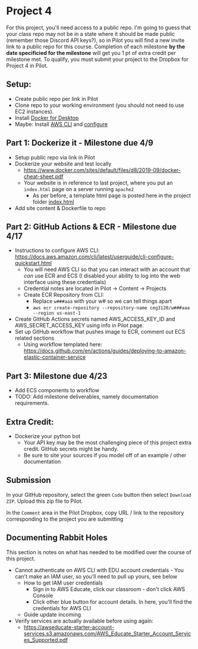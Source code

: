 # Project 4 

For this project, you'll need access to a public repo.  I'm going to guess that your class repo may not be in a state where it should be made public (remember those Discord API keys?), so in Pilot you will find a new invite link to a public repo for this course.  Completion of each milestone **by the date specificied for the milestone** will get you 1 pt of extra credit per milestone met.  To qualify, you must submit your project to the Dropbox for Project 4 in Pilot.

## Setup:
- Create public repo per link in Pilot
- Clone repo to your working environment (you should not need to use EC2 instances).
- Install [Docker for Desktop](https://www.docker.com/products/docker-desktop) 
- Maybe: Install [AWS CLI](https://aws.amazon.com/cli/) and [configure](https://docs.aws.amazon.com/cli/latest/userguide/cli-configure-quickstart.html)

## Part 1: Dockerize it - Milestone due 4/9
- Setup public repo via link in Pilot
- Dockerize your website and test locally
    - https://www.docker.com/sites/default/files/d8/2019-09/docker-cheat-sheet.pdf
    - Your website is in reference to last project, where you put an `index.html` page on a server running `apache2`
        - As per before, a template html page is posted here in the project folder [index.html](index.html) 
- Add site content & Dockerfile to repo

## Part 2: GitHub Actions & ECR - Milestone due 4/17
- Instructions to configure AWS CLI: https://docs.aws.amazon.com/cli/latest/userguide/cli-configure-quickstart.html
    - You will need AWS CLI so that you can interact with an account that _can_ use ECR and ECS (I disabled your ability to log into the web interface using these credentials)
    - Credential notes are located in Pilot -> Content -> Projects
    - Create ECR Repository from CLI:
        - Replace `w###aaa` with your w# so we can tell things apart
        - `aws ecr create-repository --repository-name ceg3120/w###aaa --region us-east-1`
- Create GitHub Actions secrets named AWS_ACCESS_KEY_ID and AWS_SECRET_ACCESS_KEY using info in Pilot page.
- Set up GitHub workflow that pushes image to ECR, comment out ECS related sections
    - Using workflow templated here: https://docs.github.com/en/actions/guides/deploying-to-amazon-elastic-container-service

    

## Part 3: Milestone due 4/23
- Add ECS components to workflow
- TODO: Add milestone deliverables, namely documentation requirements.

## Extra Credit:
- Dockerize your python bot
    - Your API key may be the most challenging piece of this project extra credit.  GitHub secrets might be handy.
    - Be sure to site your sources if you model off of an example / other documentation

## Submission

In your GitHub repository, select the green `Code` button then select `Download ZIP`. Upload this zip file to Pilot.

In the `Comment` area in the Pilot Dropbox, copy URL / link to the repository corresponding to the project you are submitting

## Documenting Rabbit Holes
This section is notes on what has needed to be modified over the course of this project.
- Cannot authenticate on AWS CLI with EDU account credentials
        - You can't make an IAM user, so you'll need to pull up yours, see below
    - How to get IAM user credentials
        - Sign in to AWS Educate, click our classroom - don't click AWS Console
        - Click other blue button for account details.  In here, you'll find the credentials for AWS CLI
    - Guide update incoming
- Verify services are actually available before using again: 
    - https://awseducate-starter-account-services.s3.amazonaws.com/AWS_Educate_Starter_Account_Services_Supported.pdf